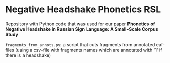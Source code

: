 # Negative Headshake Phonetics RSL
Repository with Python code that was used for our paper 
**Phonetics of Negative Headshake in Russian Sign Language: A Small-Scale Corpus Study** 

```fragments_from_annots.py```: a script that cuts fragments from annotated eaf-files (using a csv-file with fragments names which are annotated with '1' if there is a headshake)
